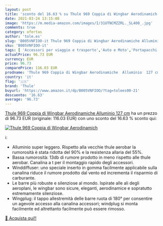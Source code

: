 ```yaml
---
layout: post
title: 'sconto del 16.63 % su Thule 969 Coppia di Wingbar Aerodinamich  '
date: 2021-03-24 13:15:08
image: 'https://m.media-amazon.com/images/I/31UTNCMZZRL._SL400_.jpg'
comments: true
category: ofertas
author: 'tole.es'
slug: 'B005VNFIOO-it Thule 969 Coppia di Wingbar Aerodinamiche Alluminio 127 cm'
sku: 'B005VNFIOO-it'
tags: [ 'Accessori per viaggio e trasporto','Auto e Moto','Portapacchi da tetto','Portapacchi e box da tetto','thule', ]
actualPrice: 96.73 EUR
currency: EUR
price: 96.73
comparePrice: 116.03 EUR
prodname: 'Thule 969 Coppia di Wingbar Aerodinamiche  Alluminio  127 cm'
country: 'it'
flag: '🇮🇹'
brand: 'Thule'
buyurl: 'https://www.amazon.it/dp/B005VNFIOO/?tag=tolees00-21'
descuento: '16.63'
average: '96.73'
---
```


[Thule 969 Coppia di Wingbar Aerodinamiche  Alluminio  127 cm](https://www.amazon.it/dp/B005VNFIOO/?tag=tolees00-21) ha un prezzo di 96.73 EUR (originale: 116.03 EUR) con uno sconto del 16.63 % sconto qui:

[![Thule 969 Coppia di Wingbar Aerodinamich](https://m.media-amazon.com/images/I/31UTNCMZZRL._SL400_.jpg)](https://www.amazon.it/dp/B005VNFIOO/?tag=tolees00-21)

ℹ️:

- Alluminio super leggero. Rispetto alla vecchie thule aerobar la rumorosità è stata ridotta del 90% e la resistenza allaria del 55%.
- Bassa rumorosità: 13db di rumore prodotto in meno rispetto alle thule aerobar. Canalina a t per il montaggio rapido degli accessori.
- Winddiffuser: uno speciale inserto in gomma facilmente applicabile sulla canalina riduce il rumore prodotto dal vento ed incrementa il risparmio di carburante.
- Le barre più robuste e silenziose al mondo. Ispirate alle ali degli aeroplani, le wingbar sono sicure, eleganti, aerodinamice e sopratutto estremamente silenziose.
- Wingplug: il tappo allestremità delle barre ruota di 180° per consentire un agevole accesso alla canalina accessori; windplug si monta facilmente ed altrettanto facilmente può essere rimosso.

[🛒 Acquista qui!!](https://www.amazon.it/dp/B005VNFIOO/?tag=tolees00-21)
